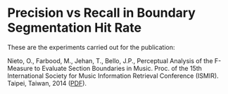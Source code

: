 Precision vs Recall in Boundary Segmentation Hit Rate
=====================================================

These are the experiments carried out for the publication:

Nieto, O., Farbood, M., Jehan, T., Bello, J.P., Perceptual Analysis of the 
F-Measure to Evaluate Section Boundaries in Music. Proc. of the 15th International 
Society for Music Information Retrieval Conference (ISMIR). 
Taipei, Taiwan, 2014 ([PDF](http://marl.smusic.nyu.edu/nieto/publications/NietoFarboodBelloJehan-ISMIR2014.pdf)). 
